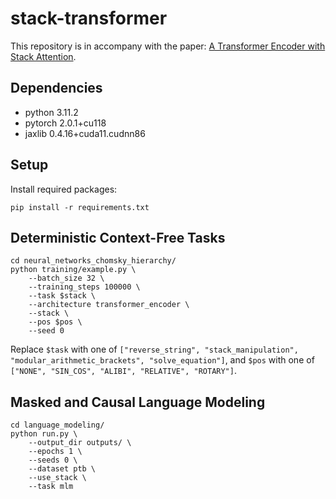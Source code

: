 # stack-transformer
This repository is in accompany with the paper: [A Transformer Encoder with Stack Attention]().

## Dependencies
- python 3.11.2
- pytorch 2.0.1+cu118
- jaxlib 0.4.16+cuda11.cudnn86

## Setup
Install required packages:
```
pip install -r requirements.txt
```

## Deterministic Context-Free Tasks
```
cd neural_networks_chomsky_hierarchy/
python training/example.py \
    --batch_size 32 \
    --training_steps 100000 \
    --task $stack \
    --architecture transformer_encoder \
    --stack \
    --pos $pos \
    --seed 0
```
Replace `$task` with one of `["reverse_string", "stack_manipulation", "modular_arithmetic_brackets", "solve_equation"]`,
and `$pos` with one of `["NONE", "SIN_COS", "ALIBI", "RELATIVE", "ROTARY"]`.

## Masked and Causal Language Modeling
```
cd language_modeling/
python run.py \
    --output_dir outputs/ \
    --epochs 1 \
    --seeds 0 \
    --dataset ptb \
    --use_stack \
    --task mlm
```